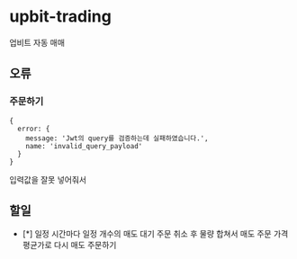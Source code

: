 # upbit-trading

업비트 자동 매매

## 오류

### 주문하기

```
{
  error: {
    message: 'Jwt의 query를 검증하는데 실패하였습니다.',
    name: 'invalid_query_payload'
  }
}
```

입력값을 잘못 넣어줘서

## 할일

- [*] 일정 시간마다 일정 개수의 매도 대기 주문 취소 후 물량 합쳐서 매도 주문 가격 평균가로 다시 매도 주문하기
